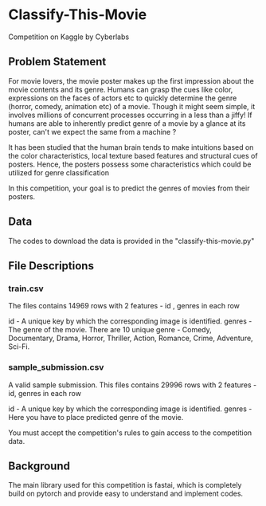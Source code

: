 # Classify-This-Movie
Competition on Kaggle by Cyberlabs

## Problem Statement

For movie lovers, the movie poster makes up the first impression about the movie contents and its genre.
Humans can grasp the cues like color, expressions on the faces of actors etc to quickly determine the genre (horror, comedy, animation etc) of a movie. Though it might seem simple, it involves millions of concurrent processes occurring in a less than a jiffy! If humans are able to inherently predict genre of a movie by a glance at its poster, can't we expect the same from a machine ?

It has been studied that the human brain tends to make intuitions based on the color characteristics, local texture based features and structural cues of posters. Hence, the posters possess some characteristics which could be utilized for genre classification

In this competition, your goal is to predict the genres of movies from their posters.

## Data

The codes to download the data is provided in the "classify-this-movie.py"

## File Descriptions
### train.csv
The files contains 14969 rows with 2 features - id , genres in each row

id - A unique key by which the corresponding image is identified. genres - The genre of the movie. There are 10 unique genre - Comedy, Documentary, Drama, Horror, Thriller, Action, Romance, Crime, Adventure, Sci-Fi.

### sample_submission.csv
A valid sample submission. This files contains 29996 rows with 2 features - id, genres in each row

id - A unique key by which the corresponding image is identified. genres - Here you have to place predicted genre of the movie.

You must accept the competition's rules to gain access to the competition data.

## Background

The main library used for this competition is fastai, which is completely build on pytorch and provide easy to understand and implement codes. 

